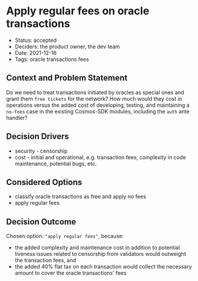 # Apply regular fees on oracle transactions

- Status: accepted
- Deciders: the product owner, the dev team
- Date: 2021-12-16
- Tags: oracle transactions fees

## Context and Problem Statement

Do we need to treat transactions initiated by oracles as special ones and grant them `free tickets` for the network? How much would they cost in operations versus the added cost of developing, testing, and maintaining a `no-fees` case in the existing Cosmos-SDK modules, including the `auth` ante handler?

## Decision Drivers

- security - censorship
- cost - initial and operational, e.g. transaction fees, complexity in code maintenance, potential bugs, etc.

## Considered Options

- classify oracle transactions as free and apply no fees
- apply regular fees

## Decision Outcome

Chosen option: `"apply regular fees"`, because:

- the added complexity and maintenance cost in addition to potential liveness issues related to censorship from validators would outweight the transaction fees, and
- the added 40% flat tax on each transaction would collect the necessary amount to cover the oracle transactions' fees
